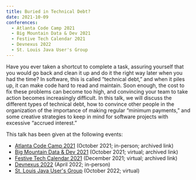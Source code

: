 ```yaml
---
title: Buried in Technical Debt?
date: 2021-10-09
conferences:
  - Atlanta Code Camp 2021
  - Big Mountain Data & Dev 2021
  - Festive Tech Calendar 2021
  - Devnexus 2022
  - St. Louis Java User's Group
---
```


Have you ever taken a shortcut to complete a task, assuring yourself that you would go back and clean it up and do it
the right way later when you had the time? In software, this is called “technical debt,” and when it piles up, it can
make code hard to read and maintain. Soon enough, the cost to fix these problems can become too high, and convincing
your team to take action becomes increasingly difficult. In this talk, we will discuss the different types of technical
debt, how to convince other people in the organization of the importance of making regular “minimum payments,” and some
creative strategies to keep in mind for software projects with excessive “accrued interest.”

This talk has been given at the following events:

- [Atlanta Code Camp 2021](https://web.archive.org/web/20210619025348/https://atlantacodecamp.com/2021/Schedule)
  (October 2021; in-person; archived link)
- [Big Mountain Data & Dev 2021](https://web.archive.org/web/20211208185557/https://www.utahgeekevents.com/events/big-mountain-data-dev-2021/)
  (October 2021; virtual; archived link)
- [Festive Tech Calendar 2021](https://web.archive.org/web/20220111140549/https://festivetechcalendar.com/) (December
  2021; virtual; archived link)
- [Devnexus 2022](https://devnexus.com/archive/devnexus2022/presentations/6812/) (April 2022; in-person)
- [St. Louis Java User's Group](https://www.meetup.com/gatewayjug/events/287572422/) (October 2022; virtual)